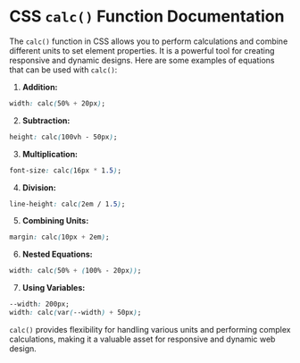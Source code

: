 # CSS `calc()` Function Documentation

The `calc()` function in CSS allows you to perform calculations and combine different units to set element properties. It is a powerful tool for creating responsive and dynamic designs. Here are some examples of equations that can be used with `calc()`:

1. **Addition:**

```css
width: calc(50% + 20px);
```

2. **Subtraction:**

```css
height: calc(100vh - 50px);
```

3. **Multiplication:**

```css
font-size: calc(16px * 1.5);
```

4. **Division:**

```css
line-height: calc(2em / 1.5);
```

5. **Combining Units:**

```css
margin: calc(10px + 2em);
```

6. **Nested Equations:**

```css
width: calc(50% + (100% - 20px));
```

7. **Using Variables:**

```css
--width: 200px;
width: calc(var(--width) + 50px);
```

`calc()` provides flexibility for handling various units and performing complex calculations, making it a valuable asset for responsive and dynamic web design.
